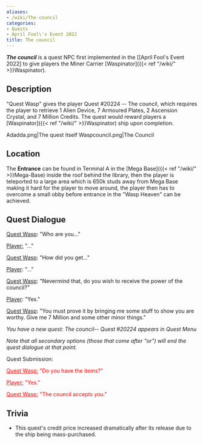 ```yaml
---
aliases:
- /wiki/The-council
categories:
- Quests
- April Fool\'s Event 2022
title: The council
---
```


**_The council_** is a quest NPC first implemented in the [[April Fool's Event 2022] to give players the Miner Carrier [Waspinator]({{< ref "/wiki/" >}}Waspinator).

## Description

"Quest Wasp" gives the player Quest #20224 -- The council, which requires the player to retrieve 1 Alien Device, 7 Armoured Plates, 2 Ascension Crystal, and 7 Million Credits. The quest would reward players a [Waspinator]({{< ref "/wiki/" >}}Waspinator) ship upon completion.

Adadda.png|The quest itself Waspcouncil.png|The Council

## Location

The **Entrance** can be found in Terminal A in the [Mega Base]({{< ref "/wiki/" >}}Mega-Base) inside the roof behind the library, then the player is teleported to a large area which is 650k studs away from Mega Base making it hard for the player to move around, the player then has to overcome a small obby before entrance in the "Wasp Heaven" can be achieved.

## Quest Dialogue 

<u>Quest Wasp</u>: "Who are you..."

<u>Player:</u> "..."

<u>Quest Wasp</u>: "How did you get..."

<u>Player</u>: "..."

<u>Quest Wasp</u>: "Nevermind that, do you wish to receive the power of the council?"

<u>Player</u>: "Yes."

<u>Quest Wasp</u>: "You must prove it by bringing me some stuff to show you are worthy. Give me 7 Million and some other minor things."

_You have a new quest: The council-- Quest #20224 appears in Quest Menu_

_Note that all secondary options (those that come after "or") will end the quest dialogue at that point._

Quest Submission:

<span style="color:#FF0000;"><u>Quest Wasp:</u> "Do you have the items?"</span>

<span style="color:#FF0000;"><u>Player:</u> "Yes."</span>

<span style="color:#FF0000;"><u>Quest Wasp:</u> "The council accepts you."</span>

## Trivia

- This quest's credit price increased dramatically after its release due to the ship being mass-purchased.